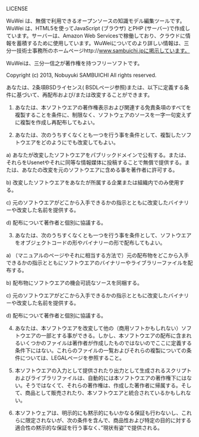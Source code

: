 LICENSE

WuWei は、無償で利用できるオープンソースの知識モデル編集ツールです。WuWei は、HTML5を使ってJavaScript (ブラウザ) とPHP (サーバー)で作成しています。サーバーは、Amazon Web Servicesで稼働しており、クラウドに情報を蓄積するために使用しています。WuWeiについてのより詳しい情報は、三分一技術士事務所のホームページhttp://www.sambuichi.jpに掲示しています。

WuWeiは、三分一信之が著作権を持つフリーソフトです。

Copyright (c) 2013, Nobuyuki SAMBUICHI
All rights reserved.

あなたは、2条項BSDライセンス( BSDLページ参照)または、以下に定義する条件に基づいて、再配布および/または改変することができます。

1. あなたは、本ソフトウエアの著作権表示および関連する免責条項のすべてを複製することを条件に、制限なく、ソフトウェアのソースを一字一句変えずに複製を作成し再配布してもよい。

2. あなたは、次のうちすくなくとも一つを行う事を条件として、複製したソフトウエアをどのようにでも改変してもよい。

a) あなたが改変したソフトウエアをパブリックドメインで公有する。または、それらをUsenetやそれに同等な情報媒体に投稿することで無償で提供する。または、あなたの改変を元のソフトウエアに含める事を著作者に許可する。

b) 改変したソフトウエアをあなたが所属する企業または組織内でのみ使用する。

c) 元のソフトウエアがどこから入手できるかの指示とともに改変したバイナリーや改変した名前を提供する。

d) 配布について著作者と個別に協議する。

3. あなたは、次のうちすくなくとも一つを行う事を条件として、ソフトウエアをオブジェクトコードの形やバイナリーの形で配布してもよい。

a) （マニュアルのページやそれに相当する方法で）元の配布物をどこから入手できるかの指示とともにソフトウエアのバイナリーやライブラリーファイルを配布する。

b) 配布物にソフトウエアの機会可読なソースを同梱する。

c) 元のソフトウエアがどこから入手できるかの指示とともに改変したバイナリーや改変した名前を提供する。

d) 配布について著作者と個別に協議する。

4. あなたは、本ソフトウエアを改変して他の（商用ソフトかもしれない）ソフトウエアの一部とする事ができる。しかし、本ソフトウエアの配布に含まれるいくつかのファイルは著作者が作成したものではないのでここに定義する条件下にはない。これらのファイルの一覧およびそれらの複製についての条件については、LEGALページを参照すること。

5. 本ソフトウエアの入力として提供されたり出力として生成されるスクリプトおよびライブラリファイルは、自動的には本ソフトウエアの著作権下にはない。そうではなくて、それらの著作権は、作成した著作者に帰属する。そして、商品として販売されたり、本ソフトウエアと統合されているかもしれない。

6. 本ソフトウェアは、明示的にも黙示的にもいかなる保証も行わないし、これらに限定されないが、次の条件を含んで、商品性および特定の目的に対する適合性の黙示的な保証を行う事なく、”現状有姿”で提供される。
